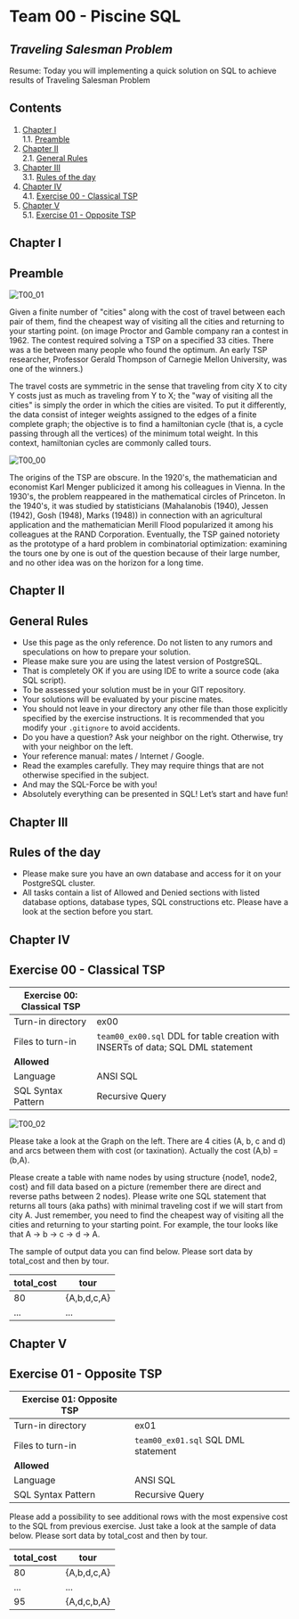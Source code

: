 # Team 00 - Piscine SQL

## _Traveling Salesman Problem_

Resume: Today you will implementing a quick solution on SQL to achieve results of Traveling Salesman Problem

## Contents

1. [Chapter I](#chapter-i) \
    1.1. [Preamble](#preamble)
2. [Chapter II](#chapter-ii) \
    2.1. [General Rules](#general-rules)
3. [Chapter III](#chapter-iii) \
    3.1. [Rules of the day](#rules-of-the-day)  
4. [Chapter IV](#chapter-iv) \
    4.1. [Exercise 00 - Classical TSP](#exercise-00-classical-tsp)  
5. [Chapter V](#chapter-v) \
    5.1. [Exercise 01 - Opposite TSP](#exercise-01-opposite-tsp)  

## Chapter I
## Preamble

![T00_01](misc/images/T00_01.png)

Given a finite number of "cities" along with the cost of travel between each pair of them, find the cheapest way of visiting all the cities and returning to your starting point. (on image Proctor and Gamble company ran a contest in 1962.  The contest required solving a TSP on a specified 33 cities.  There was a tie between many people who found the optimum.  An early TSP researcher, Professor Gerald Thompson of Carnegie Mellon University, was one of the winners.)

The travel costs are symmetric in the sense that traveling from city X to city Y costs just as much as traveling from Y to X; the "way of visiting all the cities" is simply the order in which the cities are visited. To put it differently, the data consist of integer weights assigned to the edges of a finite complete graph; the objective is to find a hamiltonian cycle (that is, a cycle passing through all the vertices) of the minimum total weight.  In this context, hamiltonian cycles are commonly called tours.

![T00_00](misc/images/T00_00.png)

The origins of the TSP are obscure. In the 1920's, the mathematician and economist Karl Menger publicized it among his colleagues in Vienna. In the 1930's, the problem reappeared in the mathematical circles of Princeton. In the 1940's, it was  studied by statisticians (Mahalanobis (1940), Jessen (1942), Gosh (1948), Marks (1948)) in connection with an agricultural  application and the mathematician Merill Flood popularized it among his colleagues at the RAND Corporation.  Eventually,  the TSP gained notoriety as the prototype of a hard problem in combinatorial optimization: examining the tours one by one  is out of the question because of their large number, and no other idea was on the horizon for a long time.


## Chapter II
## General Rules

- Use this page as the only reference. Do not listen to any rumors and speculations on how to prepare your solution.
- Please make sure you are using the latest version of PostgreSQL.
- That is completely OK if you are using IDE to write a source code (aka SQL script).
- To be assessed your solution must be in your GIT repository.
- Your solutions will be evaluated by your piscine mates.
- You should not leave in your directory any other file than those explicitly specified by the exercise instructions. It is recommended that you modify your `.gitignore` to avoid accidents.
- Do you have a question? Ask your neighbor on the right. Otherwise, try with your neighbor on the left.
- Your reference manual: mates / Internet / Google. 
- Read the examples carefully. They may require things that are not otherwise specified in the subject.
- And may the SQL-Force be with you!
- Absolutely everything can be presented in SQL! Let’s start and have fun!

## Chapter III
## Rules of the day

- Please make sure you have an own database and access for it on your PostgreSQL cluster. 
- All tasks contain a list of Allowed and Denied sections with listed database options, database types, SQL constructions etc. Please have a look at the section before you start.



## Chapter IV
## Exercise 00 - Classical TSP

| Exercise 00: Classical TSP|                                                                                                                          |
|---------------------------------------|--------------------------------------------------------------------------------------------------------------------------|
| Turn-in directory                     | ex00                                                                                                                     |
| Files to turn-in                      | `team00_ex00.sql` DDL for table creation with INSERTs of data; SQL DML statement                                                                                |
| **Allowed**                               |                                                                                                                          |
| Language                        | ANSI SQL|
| SQL Syntax Pattern                        | Recursive Query|

![T00_02](misc/images/T00_02.png)

Please take a look at the Graph on the left. 
There are 4 cities (A, b, c and d) and arcs between them with cost (or taxination). Actually the cost (A,b) = (b,A).

Please create a table with name nodes by using structure {node1, node2, cost} and fill data based on a picture (remember there are direct and reverse paths between 2 nodes).
Please write one SQL statement that returns all tours (aka paths) with minimal traveling cost if we will start from city A.
Just remember, you need to find the cheapest way of visiting all the cities and returning to your starting point. For example, the tour looks like that A -> b -> c -> d -> A.

The sample of output data you can find below. Please sort data by total_cost and then by tour.

| total_cost | tour |
| ------ | ------ |
| 80 | {A,b,d,c,A} |
| ... | ... |

## Chapter V
## Exercise 01 - Opposite TSP

| Exercise 01: Opposite TSP|                                                                                                                          |
|---------------------------------------|--------------------------------------------------------------------------------------------------------------------------|
| Turn-in directory                     | ex01                                                                                                                     |
| Files to turn-in                      | `team00_ex01.sql`     SQL DML statement                                                                             |
| **Allowed**                               |                                                                                                                          |
| Language                        | ANSI SQL|
| SQL Syntax Pattern                        | Recursive Query|

Please add a possibility to see additional rows with the most expensive cost to the SQL from previous exercise. Just take a look at the sample of data below. Please sort data by total_cost and then by tour.

| total_cost | tour |
| ------ | ------ |
| 80 | {A,b,d,c,A} |
| ... | ... |
| 95 | {A,d,c,b,A} |


